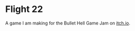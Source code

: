 # Flight 22

A game I am making for the Bullet Hell Game Jam on [itch.io](https://itch.io/jam/bullet-jam-6).
